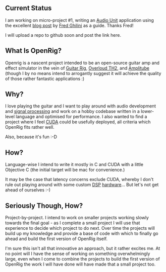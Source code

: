 ## Current Status ##

I am working on micro-project \#1, writing an [Audio Unit][proj0] application using the
excellent [blog post][proj1] by [Fred Ghilini][proj2] as a guide. Thanks Fred!

I will upload a repo to github soon and post the link here.

## What Is OpenRig? ##

Openrig is a nascent project intended to be an open-source guitar amp and effect simulator in
the vein of [Guitar Rig][0], [Overloud TH2][1], and [Amplitube][2] (though I by no means intend
to arrogantly suggest it will achieve the quality of those rather fantastic applications :)

## Why? ##

I love playing the guitar and I want to play around with audio development and
[signal processing][3] and work on a hobby codebase written in a lower-level language and
optimised for performance. I also wanted to find a project where I feel [CUDA][4] could be
usefully deployed, all criteria which OpenRig fits rather well.

Also, because it's fun :-D

## How? ##

Language-wise I intend to write it mostly in C and CUDA with a little Objective C (the initial
target will be mac for convenience.)

It may be the case that latency concerns exclude CUDA, whereby I don't rule out playing around
with some custom [DSP][5] [hardware][6]... But let's not get ahead of ourselves :-)

## Seriously Though, How? ##

Project-by-project. I intend to work on smaller projects working slowly towards the final
goal - as I complete a small project I will use that experience to decide which project to do
next. Over time the projects will build up my knowledge and provide a base of code with which to
finally go ahead and build the first version of OpenRig itself.

I'm sure this isn't all that innovative an approach, but it rather excites me. At no point will
I have the sense of working on something overwhelmingly large, even when I come to combine the
projects to build the first version of OpenRig the work I will have done will have made that a
small project too.

[0]:http://www.native-instruments.com/en/products/komplete/guitar/guitar-rig-5-pro/
[1]:http://overloud.com/products/th2.php
[2]:http://www.ikmultimedia.com/products/cat-view.php?C=family-amplitube
[3]:http://en.wikipedia.org/wiki/Signal_processing
[4]:http://www.nvidia.com/object/cuda_home_new.html
[5]:http://en.wikipedia.org/wiki/Digital_signal_processor
[6]:http://www.analog.com/en/processors-dsp/tigersharc/products/index.html

[proj0]:http://en.wikipedia.org/wiki/Audio_Unit
[proj1]:http://sample-hold.com/2011/11/23/getting-started-with-audio-units-on-os-x-lion-and-xcode-4-2-1/
[proj2]:http://sample-hold.com/about/
